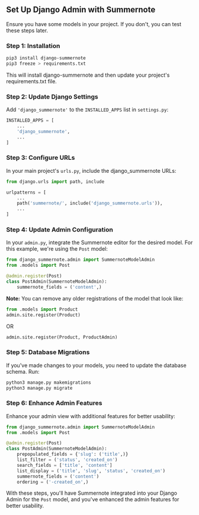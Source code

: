 ## Set Up Django Admin with Summernote

Ensure you have some models in your project. If you don't, you can test these steps later.

### Step 1: Installation
```bash
pip3 install django-summernote
pip3 freeze > requirements.txt
```
This will install django-summernote and then update your project's requirements.txt file.

### Step 2: Update Django Settings
Add `'django_summernote'` to the `INSTALLED_APPS` list in `settings.py`:

```python
INSTALLED_APPS = [
    ...
    'django_summernote',
    ...
]
```

### Step 3: Configure URLs
In your main project's `urls.py`, include the django_summernote URLs:

```python
from django.urls import path, include

urlpatterns = [
    ...
    path('summernote/', include('django_summernote.urls')),
    ...
]
```

### Step 4: Update Admin Configuration
In your `admin.py`, integrate the Summernote editor for the desired model. For this example, we're using the `Post` model:

```python
from django_summernote.admin import SummernoteModelAdmin
from .models import Post

@admin.register(Post)
class PostAdmin(SummernoteModelAdmin):
    summernote_fields = ('content',)
```

**Note:** You can remove any older registrations of the model that look like:
```python
from .models import Product
admin.site.register(Product)
```
OR 
```python
admin.site.register(Product, ProductAdmin)
```

### Step 5: Database Migrations
If you've made changes to your models, you need to update the database schema. Run:

```bash
python3 manage.py makemigrations
python3 manage.py migrate
```

### Step 6: Enhance Admin Features
Enhance your admin view with additional features for better usability:

```python
from django_summernote.admin import SummernoteModelAdmin
from .models import Post

@admin.register(Post)
class PostAdmin(SummernoteModelAdmin):
    prepopulated_fields = {'slug': ('title',)}
    list_filter = ('status', 'created_on')
    search_fields = ['title', 'content']
    list_display = ('title', 'slug', 'status', 'created_on')
    summernote_fields = ('content')
    ordering = ('-created_on',)
```

With these steps, you'll have Summernote integrated into your Django Admin for the `Post` model, and you've enhanced the admin features for better usability.
